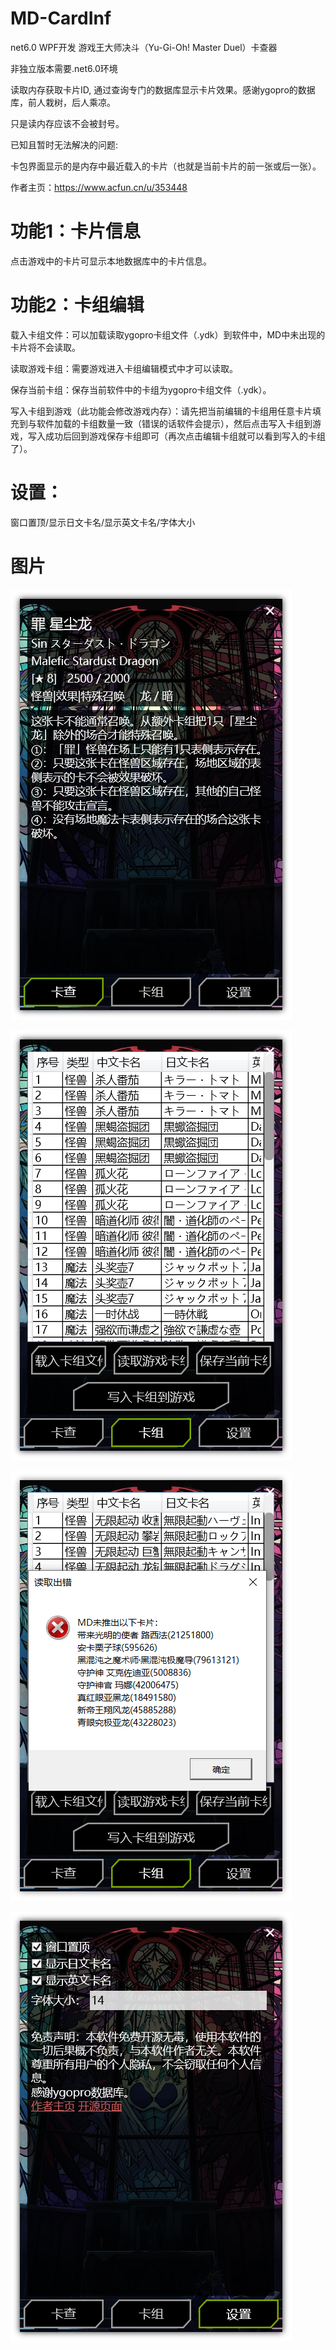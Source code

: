 # MD-CardInf

net6.0 WPF开发  游戏王大师决斗（Yu-Gi-Oh! Master Duel）卡查器

非独立版本需要.net6.0环境

读取内存获取卡片ID, 通过查询专门的数据库显示卡片效果。感谢ygopro的数据库，前人栽树，后人乘凉。

只是读内存应该不会被封号。

已知且暂时无法解决的问题: 

卡包界面显示的是内存中最近载入的卡片（也就是当前卡片的前一张或后一张）。

作者主页：https://www.acfun.cn/u/353448

# 功能1：卡片信息

点击游戏中的卡片可显示本地数据库中的卡片信息。

# 功能2：卡组编辑

载入卡组文件：可以加载读取ygopro卡组文件（.ydk）到软件中，MD中未出现的卡片将不会读取。

读取游戏卡组：需要游戏进入卡组编辑模式中才可以读取。

保存当前卡组：保存当前软件中的卡组为ygopro卡组文件（.ydk）。

写入卡组到游戏（此功能会修改游戏内存）：请先把当前编辑的卡组用任意卡片填充到与软件加载的卡组数量一致（错误的话软件会提示），然后点击写入卡组到游戏，写入成功后回到游戏保存卡组即可（再次点击编辑卡组就可以看到写入的卡组了）。

# 设置：
窗口置顶/显示日文卡名/显示英文卡名/字体大小


# 图片
![image](https://github.com/J31why/MD-CardInfo/blob/master/MD-CardInfo/image3.png?raw=true)

![image](https://github.com/J31why/MD-CardInfo/blob/master/MD-CardInfo/image4.png?raw=true)

![image](https://github.com/J31why/MD-CardInfo/blob/master/MD-CardInfo/image2.png?raw=true)

![image](https://github.com/J31why/MD-CardInfo/blob/master/MD-CardInfo/image1.png?raw=true)
